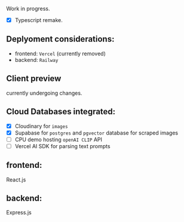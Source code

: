 Work in progress. 
- [x] Typescript remake.

## Deplyoment considerations: 
- frontend: `Vercel` (currently removed)
- backend: `Railway`

## Client preview
currently undergoing changes.

## Cloud Databases integrated: 
- [x] Cloudinary for `images`
- [x] Supabase for `postgres` and `pgvector` database for scraped images
- [ ] CPU demo hosting `openAI CLIP` API
- [ ] Vercel AI SDK for  parsing text prompts

## frontend:
React.js

## backend: 
Express.js

